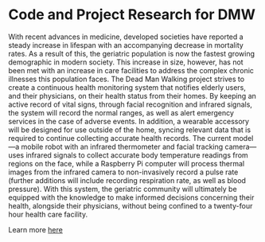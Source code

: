 # Code and Project Research for DMW

With recent advances in medicine, developed societies have reported a steady increase in 
lifespan with an accompanying decrease in mortality rates. As a result of this, the geriatric 
population is now the fastest growing demographic in modern society. This increase in 
size, however, has not been met with an increase in care facilities to address the complex 
chronic illnesses this population faces. The Dead Man Walking project strives to create a 
continuous health monitoring system that notifies elderly users, and their physicians, on 
their health status from their homes. By keeping an active record of vital signs, through 
facial recognition and infrared signals, the system will record the normal ranges, as 
well as alert emergency services in the case of adverse events. In addition, a wearable 
accessory will be designed for use outside of the home, syncing relevant data that is 
required to continue collecting accurate health records. The current model—a mobile 
robot with an infrared thermometer and facial tracking camera—uses infrared signals to 
collect accurate body temperature readings from regions on the face, while a Raspberry 
Pi computer will process thermal images from the infrared camera to non-invasively 
record a pulse rate (further additions will include recording respiration rate, as well as 
blood pressure). With this system, the geriatric community will ultimately be equipped 
with the knowledge to make informed decisions concerning their health, alongside their 
physicians, without being confined to a twenty-four hour health care facility.


Learn more [here](http://engineering.nyu.edu/files/2017_Summer_Research_Program_Abstracts-min.pdf)
